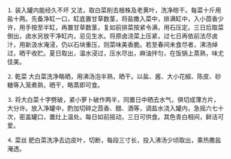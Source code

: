 ⒈ 装入罐内能经久不坏
又法，取白菜削去根株及老黄叶，洗净晾干。每菜十斤用盐十两。先备净缸一口，缸底置甘草数茎，将盐撒入菜中，排满缸中，入小茴香少许，用手按至半缸，再置甘草数茎，复如前排菜按紧令满，用石压定。三日后取菜倒出，卤水另放干净缸内，忌见生水。将原卤浇菜上压紧，过七日再依前法尽卤汁，用新汲水淹浸，仍以石块重压，则菜味美香脆。若至春间未食尽者，沸汤焯过，晒干收贮。夏日取出，温水浸过，压水尽出，麻油拌匀，在饭锅上蒸熟，味尤佳美。

⒉ 乾菜
大白菜洗净略晒，用沸汤泡半熟，晒干。以盐、酱、大小花椒、陈皮、砂糖等入笼煮熟，晒干，略蒸即可食。

⒊
将大白菜十字劈破，紧小萝卜破作两半，同置日中晒去水气，俱切成薄方片，大分许。放入净罐中，酌加切碎之茴香、醋、酒等，调盐水浇入罐内，急摇六七十次，密盖罐口，置灶上温处。每日如前摇动，三日可供食。其色青白相间，鲜洁可爱。

⒋ 菜丝
肥白菜洗净去边皮叶，切断，每段三寸长，投入沸汤少顷取出，乘热撒盐淹透。